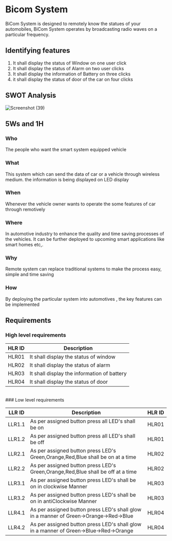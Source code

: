 # Bicom System
BiCom System is designed to remotely know the statues of your automobiles, BiCom System operates by broadcasting radio waves on a particular frequency.

## Identifying features
1. It shall display the status of Window on one user click
2. It shall display the status of Alarm on two user clicks
3. It shall display the information of Battery on three clicks
4. it shall display the status of door of the car on four clicks

## SWOT Analysis
![Screenshot (39)](https://user-images.githubusercontent.com/98815258/157833452-310ff3e7-7776-42a6-99ac-b3786616ba4b.png)

## 5Ws and 1H
### Who
The people who want the smart system equipped vehicle

### What
This system which can send the data of car or a vehicle through wireless medium. the information is being displayed on LED display

### When 
Whenever the vehicle owner wants to operate the some features of car through remotively

### Where
In automotive industry to enhance the quality and time saving processes of the vehicles. It can be further deployed to upcoming smart applications like smart homes etc,.
 
### Why
Remote system can replace traditional systems to make the process easy, simple and time saving

### How
By deploying the particular system into automotives , the key features can be implemented

## Requirements
### High level requirements

**HLR ID** | **Description**
-|-
HLR01 | It shall display the status of window
HLR02 | It shall display the status of alarm
HLR03 | It shall display the information of battery
HLR04 | It shall display the status of door

<br>
### Low level requirements

**LLR ID** | **Description** | **HLR ID** |  
-|-|-
LLR1.1 |  As per assigned button press all LED's shall be on | HLR01
LLR1.2 |  As per assigned button press all LED's shall be off | HLR01
LLR2.1 |  As per assigned button press LED's Green,Orange,Red,Blue shall be on at a time | HLR02
LLR2.2 |  As per assigned button press LED's Green,Orange,Red,Blue shall be off at a time | HLR02
LLR3.1 |  As per assigned button press LED's shall be on in clockwise Manner | HLR03
LLR3.2 |  As per assigned button press LED's shall be on in antiClockwise Manner|HLR03
LLR4.1 |  As per assigned button press LED's shall glow in a manner of Green->Orange->Red->Blue| HLR04
LLR4.2 |  As per assigned button press LED's shall glow in a manner of Green->Blue->Red->Orange | HLR04

